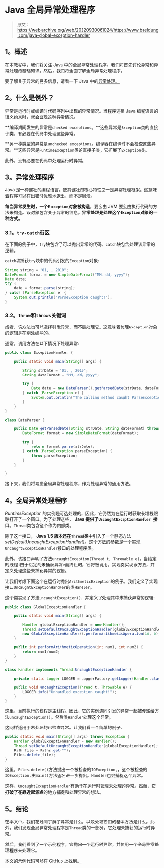 # Java 全局异常处理程序

> 原文：<https://web.archive.org/web/20220930061024/https://www.baeldung.com/java-global-exception-handler>

## 1。概述

在本教程中，我们将关注 Java 中的全局异常处理程序。我们将首先讨论异常和异常处理的基础知识。然后，我们将全面了解全局异常处理程序。

要了解关于异常的更多信息，请看一下 Java 中的[异常处理。](/web/20220720104415/https://www.baeldung.com/java-exceptions)

## 2。什么是例外？

异常是运行时或编译时代码序列中出现的异常情况。当程序违反 Java 编程语言的语义约束时，就会出现这种异常情况。

**编译期间发生的异常是`checked exceptions`。**这些异常是`Exception`类的直接子类，有必要在代码中处理这些异常。

**另一种类型的异常是`unchecked exceptions`。编译器在编译时不会检查这些异常。**这些异常是`RuntimeException`类的直接子类，它扩展了`Exception`类。

此外，没有必要在代码中处理运行时异常。

## 3。异常处理程序

Java 是一种健壮的编程语言。使其健壮的核心特性之一是异常处理框架。这意味着程序可以在出错时优雅地退出，而不是崩溃。

**每当异常发生时，一个`E` `xception`对象被构造**，要么由 JVM 要么由执行代码的方法来构造。该对象包含关于异常的信息。**异常处理是处理这个`Exception`对象的一种方式。**

### 3.1。`try-catch`街区

在下面的例子中，`try`块包含了可以抛出异常的代码。`catch`块包含处理该异常的逻辑。

`catch`块捕获`try`块中的代码引发的`Exception`对象:

```java
String string = "01, , 2010";
DateFormat format = new SimpleDateFormat("MM, dd, yyyy");
Date date;
try {
    date = format.parse(string);
} catch (ParseException e) {
    System.out.println("ParseException caught!");
}
```

### 3.2。`throw`和`throws`关键词

或者，该方法也可以选择引发异常，而不是处理它。这意味着处理`Exception`对象的逻辑是在别处编写的。

通常，调用方法在以下情况下处理异常:

```java
public class ExceptionHandler {

    public static void main(String[] args) {

        String strDate = "01, , 2010";
        String dateFormat = "MM, dd, yyyy";

        try {
            Date date = new DateParser().getParsedDate(strDate, dateFormat);
        } catch (ParseException e) {
            System.out.println("The calling method caught ParseException!");
        }
    }
}

class DateParser {

    public Date getParsedDate(String strDate, String dateFormat) throws ParseException {
        DateFormat format = new SimpleDateFormat(dateFormat);

        try {
            return format.parse(strDate);
        } catch (ParseException parseException) {
            throw parseException;
        }		
    }

}
```

接下来，我们将考虑全局异常处理程序，作为处理异常的通用方法。

## 4。全局异常处理程序

*RuntimeException* 的实例是可选处理的。因此，它仍然为在运行时获取长堆栈跟踪打开了一个窗口。为了处理这些， **Java 提供了`UncaughtExceptionHandler `接口**。`Thread`类包含这个作为内部类。

除了这个接口， **Java 1.5 版本还在`Thread`类**中引入了一个静态方法*setDefaultUncaughtExceptionHandler()*。这个方法的参数是一个实现`UncaughtExceptionHandler`接口的处理程序类。

此外，该接口声明了方法`uncaughtException(Thread t, Throwable e)`。当给定的线程`t`由于给定的未捕获异常`e`而终止时，它将被调用。实现类实现该方法，并定义处理这些未捕获异常的逻辑。

让我们考虑下面这个在运行时抛出`ArithmeticException`的例子。我们定义了实现接口`UncaughtExceptionHandler`的类`Handler`。

这个类实现了方法`uncaughtException()`，并定义了处理其中未捕获异常的逻辑:

```java
public class GlobalExceptionHandler {

    public static void main(String[] args) {

        Handler globalExceptionHandler = new Handler();
        Thread.setDefaultUncaughtExceptionHandler(globalExceptionHandler);
        new GlobalExceptionHandler().performArithmeticOperation(10, 0);
    }

    public int performArithmeticOperation(int num1, int num2) {
        return num1/num2;
    }
}

class Handler implements Thread.UncaughtExceptionHandler {

    private static Logger LOGGER = LoggerFactory.getLogger(Handler.class);

    public void uncaughtException(Thread t, Throwable e) {
        LOGGER.info("Unhandled exception caught!");
    }
}
```

这里，当前执行的线程是主线程。因此，它的实例连同引发的异常一起被传递给方法`uncaughtException()`。然后类`Handler`处理这个异常。

这同样适用于未处理的已检查异常。让我们看一个简单的例子:

```java
public static void main(String[] args) throws Exception {
    Handler globalExceptionHandler = new Handler();
    Thread.setDefaultUncaughtExceptionHandler(globalExceptionHandler);
    Path file = Paths.get("");
    Files.delete(file);
}
```

这里，`Files.delete()`方法抛出一个被检查的`IOException,`，这个被检查的`IOException,`由`main()`方法签名进一步抛出。`Handler`也会捕捉这个异常。

这样，`UncaughtExceptionHandler`有助于在运行时管理未处理的异常。然而，它**打破了在靠近起源点**的地方捕捉和处理异常的想法。

## 5。结论

在本文中，我们花时间了解了异常是什么，以及处理它们的基本方法是什么。此外，我们发现全局异常处理程序是`Thread`类的一部分，它处理未捕获的运行时异常。

然后，我们看到了一个示例程序，它抛出一个运行时异常，并使用一个全局异常处理程序来处理它。

本文的示例代码可以在 GitHub 上找到[。](https://web.archive.org/web/20220720104415/https://github.com/eugenp/tutorials/tree/master/core-java-modules/core-java-exceptions-2)